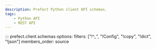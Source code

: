 ```yaml
---
description: Prefect Python client API schemas.
tags:
    - Python API
    - REST API
---
```


::: prefect.client.schemas
    options:
      filters: ["!^_", "!Config", "!copy", "!dict", "!json"]
      members_order: source